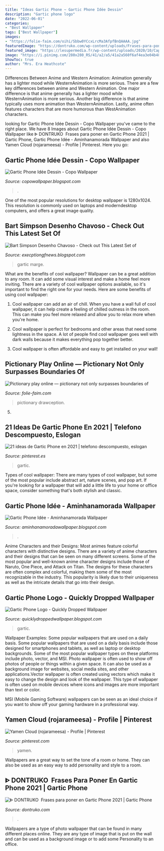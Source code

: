 ```yaml
---
title: "Ideas Gartic Phone ~ Gartic Phone Idée Dessin"
description: "Gartic phone logo"
date: "2022-06-01"
categories:
- "Best Wallpaper"
tags: ["Best Wallpaper"]
images:
- "https://folie-faim.com/oihi/Sbbw0YCcxLrcMa3AfpfBnQAAAA.jpg"
featuredImage: "https://dontruko.com/wp-content/uploads/Frases-para-poner-en-Gartic-Phone.jpeg"
featured_image: "https://lesupermedia.fr/wp-content/uploads/2020/10/Capture-décran-2020-10-20-à-15.08.25-390x390.png"
image: "https://i.pinimg.com/280x280_RS/41/a2/a5/41a2a560f6af4ea3e04b487ad9710e2c.jpg"
ShowToc: true
author: "Mrs. Era Heathcote"
---
```



Differences Between Anime and Western Animation: Animation generally has a lighter mood while WesternAnimation is more serious.
There are a few key differences between anime and Western Animation. One major difference is that anime generally has a lighter mood while WesternAnimation is more serious. Another big difference is that anime typically uses more animation than WesternAnimation. Lastly, anime often features characters that are more humorous than WestAnimation characters.

	

		
looking for Gartic Phone Idée Dessin - Copo Wallpaper you've came to the right place. We have 8 Images about Gartic Phone Idée Dessin - Copo Wallpaper like ᐈ DONTRUKO ️ Frases para poner en Gartic Phone 2021 | Gartic Phone, Gartic Phone Idée - Aminhanamorada Wallpaper and also Yamen Cloud (rojarameesa) - Profile | Pinterest. Here you go:
		
    
## Gartic Phone Idée Dessin - Copo Wallpaper

<img loading=lazy src="https://lesupermedia.fr/wp-content/uploads/2020/10/Capture-décran-2020-10-20-à-15.08.25-390x390.png" onerror="this.onerror=null;this.src='https://tse1.mm.bing.net/th?id=OIP.q1PcvH65qy3I_xdLGvo0ggAAAA&amp;pid=15.1';" alt="Gartic Phone Idée Dessin - Copo Wallpaper">

_Source: copowallpaper.blogspot.com_

>. 

	

One of the most popular resolutions for desktop wallpaper is 1280x1024. This resolution is commonly used on laptops and moderndesktop computers, and offers a great image quality.

    
## Bart Simpson Desenho Chavoso - Check Out This Latest Set Of

<img loading=lazy src="https://gartic.com.br/imgs/mural/xi/xikle/bart-simpson-2.png" onerror="this.onerror=null;this.src='https://tse1.mm.bing.net/th?id=OIP.lK3rHdmLR_6obrxo5jovbQHaGG&amp;pid=15.1';" alt="Bart Simpson Desenho Chavoso - Check out This Latest Set of">

_Source: execptiongfnews.blogspot.com_

>gartic marge. 

	

What are the benefits of cool wallpaper?
Wallpaper can be a great addition to any room. It can add some visual interest and make a home feel more inviting. There are a variety of cool wallpaper options available, so it's important to find the right one for your needs. Here are some benefits of using cool wallpaper: 
1. Cool wallpaper can add an air of chill. When you have a wall full of cool wallpaper, it can help create a feeling of chilled outness in the room. This can make you feel more relaxed and allow you to relax more when you're home. 

2. Cool wallpaper is perfect for bedrooms and other areas that need some lightness in the space. A lot of people find cool wallpaper goes well with dark walls because it makes everything pop together better. 

3. Cool wallpaper is often affordable and easy to get installed on your wall!

    
## Pictionary Play Online — Pictionary Not Only Surpasses Boundaries Of

<img loading=lazy src="https://folie-faim.com/oihi/Sbbw0YCcxLrcMa3AfpfBnQAAAA.jpg" onerror="this.onerror=null;this.src='https://tse2.mm.bing.net/th?id=OIP.Cfr_ZmTfek5vW7XbUs5myQAAAA&amp;pid=15.1';" alt="Pictionary play online — pictionary not only surpasses boundaries of">

_Source: folie-faim.com_

>pictionary drawception. 

	

5.

    
## 21 Ideas De Gartic Phone En 2021 | Telefono Descompuesto, Eslogan

<img loading=lazy src="https://i.pinimg.com/236x/63/ab/2c/63ab2cbf40a60542fef5e34b47eecbd7.jpg" onerror="this.onerror=null;this.src='https://tse1.mm.bing.net/th?id=OIP.pmvq9d7LaJp9sS_wx-lBjAAAAA&amp;pid=15.1';" alt="21 ideas de Gartic Phone en 2021 | telefono descompuesto, eslogan">

_Source: pinterest.es_

>gartic. 

	

Types of cool wallpaper:
There are many types of cool wallpaper, but some of the most popular include abstract art, nature scenes, and pop art. If you're looking for a wallpaper that will add a little life to your home or office space, consider something that's both stylish and classic.

    
## Gartic Phone Idée - Aminhanamorada Wallpaper

<img loading=lazy src="https://levelup.chip.de/wp-content/uploads/2021/03/Bildschirmfoto-2021-03-05-um-15.14.21-1-1024x642.png" onerror="this.onerror=null;this.src='https://tse1.mm.bing.net/th?id=OIP.kBM6Uwrpa6XoGgSPzVUlqwHaEp&amp;pid=15.1';" alt="Gartic Phone Idée - Aminhanamorada Wallpaper">

_Source: aminhanamoradawallpaper.blogspot.com_

>. 

	

Anime Characters and their Designs: Most animes feature colorful characters with distinctive designs.
There are a variety of anime characters and their designs that can be seen on many different screens. Some of the most popular and well-known anime character designs include those of Naruto, One Piece, and Attack on Titan. The designs for these characters are often complex and colorful, making them some of the most recognizable in the industry. This popularity is likely due to their uniqueness as well as the intricate details that go into their design.

    
## Gartic Phone Logo - Quickly Dropped Wallpaper

<img loading=lazy src="https://cdn.dribbble.com/users/261966/screenshots/14327825/media/c4486adf7dbdf1e93a0bc64e9208fd2e.png?compress=1&amp;resize=400x300" onerror="this.onerror=null;this.src='https://tse2.mm.bing.net/th?id=OIP.3blg4igVDuZmi4nhEPL_NgAAAA&amp;pid=15.1';" alt="Gartic Phone Logo - Quickly Dropped Wallpaper">

_Source: quicklydroppedwallpaper.blogspot.com_

>gartic. 

	

Wallpaper Examples: Some popular wallpapers that are used on a daily basis.
Some popular wallpapers that are used on a daily basis include those designed for smartphones and tablets, as well as laptop or desktop backgrounds. Some of the most popular wallpaper types on these platforms include photo, vector, and MSI. 
Photo wallpaper is often used to show off photos of people or things within a given space. It can also be used as a background image for websites, social media sites, and other applications.Vector wallpaper is often created using vectors which make it easy to change the design and look of the wallpaper. This type of wallpaper is often used on mobile devices where icons and images are more important than text or color. 

MSI (Mobile Gaming Software) wallpapers can be seen as an ideal choice if you want to show off your gaming hardware in a professional way.

    
## Yamen Cloud (rojarameesa) - Profile | Pinterest

<img loading=lazy src="https://i.pinimg.com/280x280_RS/41/a2/a5/41a2a560f6af4ea3e04b487ad9710e2c.jpg" onerror="this.onerror=null;this.src='https://tse3.mm.bing.net/th?id=OIP.YPubAya6yIc7TpWjmSShRQAAAA&amp;pid=15.1';" alt="Yamen Cloud (rojarameesa) - Profile | Pinterest">

_Source: pinterest.com_

>yamen. 

	

Wallpapers are a great way to set the tone of a room or home. They can also be used as an easy way to add personality and style to a room.

    
## ᐈ DONTRUKO ️ Frases Para Poner En Gartic Phone 2021 | Gartic Phone

<img loading=lazy src="https://dontruko.com/wp-content/uploads/Frases-para-poner-en-Gartic-Phone.jpeg" onerror="this.onerror=null;this.src='https://tse1.mm.bing.net/th?id=OIP.6q0htqhQpas6CW9ijYALBAHaEK&amp;pid=15.1';" alt="ᐈ DONTRUKO ️ Frases para poner en Gartic Phone 2021 | Gartic Phone">

_Source: dontruko.com_

>. 

	



Wallpapers are a type of photo wallpaper that can be found in many different places online. They are any type of image that is put on the wall and can be used as a background image or to add some Personality to an office.

